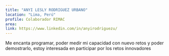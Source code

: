 ```yaml
---
title: "ANYI LESLY RODRIGUEZ URBANO"
location: "Lima, Perú"
profile: Colaborador RIMAC
area: 
link: https://www.linkedin.com/in/anyirodriguezu/
---
```


Me encanta programar, poder medir mi capacidad con nuevo retos y poder demostrarlo, estoy interesada en participar por los retos innovadores